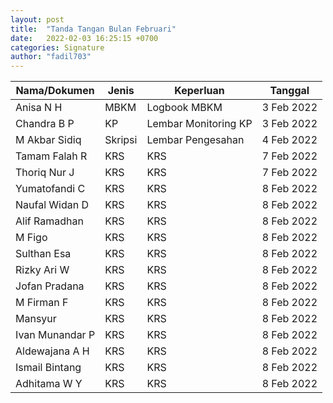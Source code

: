 ```yaml
---
layout: post
title:  "Tanda Tangan Bulan Februari"
date:   2022-02-03 16:25:15 +0700
categories: Signature
author: "fadil703"
---
```


| Nama/Dokumen | Jenis | Keperluan | Tanggal |
| ------ | ------ | ------ | ------ |
| Anisa N H | MBKM | Logbook MBKM | 3 Feb 2022 |
| Chandra B P | KP  | Lembar Monitoring KP | 3 Feb 2022 |
| M Akbar Sidiq | Skripsi | Lembar Pengesahan | 4 Feb 2022 |
| Tamam Falah R | KRS   | KRS    | 7 Feb 2022 |
| Thoriq Nur J | KRS   | KRS    | 7 Feb 2022 |
| Yumatofandi C | KRS   | KRS    | 8 Feb 2022 |
| Naufal Widan D | KRS   | KRS    | 8 Feb 2022 |
| Alif Ramadhan | KRS  | KRS  | 8 Feb 2022 |
| M Figo    | KRS   | KRS   | 8 Feb 2022    |
| Sulthan Esa | KRS | KRS | 8 Feb 2022  |
| Rizky Ari W | KRS | KRS | 8 Feb 2022  |
| Jofan Pradana | KRS | KRS | 8 Feb 2022  |
| M Firman F | KRS | KRS | 8 Feb 2022  |
| Mansyur | KRS | KRS | 8 Feb 2022  |
| Ivan Munandar P | KRS | KRS | 8 Feb 2022  |
| Aldewajana A H | KRS | KRS | 8 Feb 2022  |
| Ismail Bintang | KRS | KRS | 8 Feb 2022  |
| Adhitama W Y | KRS | KRS | 8 Feb 2022  |